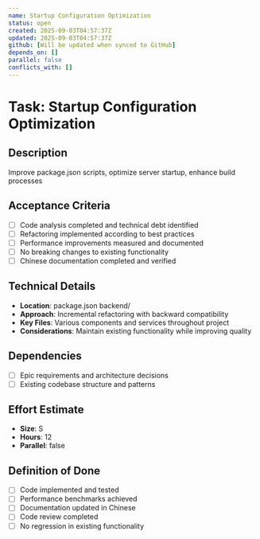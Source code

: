```yaml
---
name: Startup Configuration Optimization
status: open
created: 2025-09-03T04:57:37Z
updated: 2025-09-03T04:57:37Z
github: [Will be updated when synced to GitHub]
depends_on: []
parallel: false
conflicts_with: []
---
```


# Task: Startup Configuration Optimization

## Description
Improve package.json scripts, optimize server startup, enhance build processes

## Acceptance Criteria
- [ ] Code analysis completed and technical debt identified
- [ ] Refactoring implemented according to best practices
- [ ] Performance improvements measured and documented
- [ ] No breaking changes to existing functionality
- [ ] Chinese documentation completed and verified

## Technical Details
- **Location**: package.json backend/
- **Approach**: Incremental refactoring with backward compatibility
- **Key Files**: Various components and services throughout project
- **Considerations**: Maintain existing functionality while improving quality

## Dependencies
- [ ] Epic requirements and architecture decisions
- [ ] Existing codebase structure and patterns

## Effort Estimate
- **Size**: S
- **Hours**: 12
- **Parallel**: false

## Definition of Done
- [ ] Code implemented and tested
- [ ] Performance benchmarks achieved
- [ ] Documentation updated in Chinese
- [ ] Code review completed
- [ ] No regression in existing functionality
